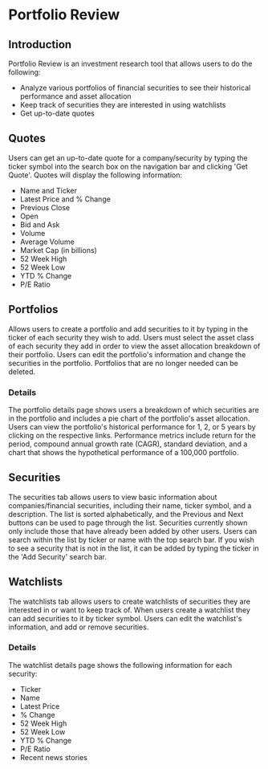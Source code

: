 # Portfolio Review

## Introduction
Portfolio Review is an investment research tool that allows users to do the following:
* Analyze various portfolios of financial securities to see their historical performance and asset allocation
* Keep track of securities they are interested in using watchlists
* Get up-to-date quotes

## Quotes
Users can get an up-to-date quote for a company/security by typing the ticker symbol into the search box on the navigation bar and clicking 'Get Quote'. Quotes will display the following information:
* Name and Ticker
* Latest Price and % Change
* Previous Close
* Open
* Bid and Ask
* Volume
* Average Volume
* Market Cap (in billions)
* 52 Week High
* 52 Week Low
* YTD % Change
* P/E Ratio

## Portfolios
Allows users to create a portfolio and add securities to it by typing in the ticker of each security they wish to add. Users must select the asset class of each security they add in order to view the asset allocation breakdown of their portfolio. Users can edit the portfolio's information and change the securities in the portfolio. Portfolios that are no longer needed can be deleted.

### Details
The portfolio details page shows users a breakdown of which securities are in the portfolio and includes a pie chart of the portfolio's asset allocation. Users can view the portfolio's historical performance for 1, 2, or 5 years by clicking on the respective links. Performance metrics include return for the period, compound annual growth rate (CAGR), standard deviation, and a chart that shows the hypothetical performance of a 100,000 portfolio.

## Securities
The securities tab allows users to view basic information about companies/financial securities, including their name, ticker symbol, and a description. The list is sorted alphabetically, and the Previous and Next buttons can be used to page through the list. Securities currently shown only include those that have already been added by other users. Users can search within the list by ticker or name with the top search bar. If you wish to see a security that is not in the list, it can be added by typing the ticker in the 'Add Security' search bar.

## Watchlists
The watchlists tab allows users to create watchlists of securities they are interested in or want to keep track of. When users create a watchlist they can add securities to it by ticker symbol. Users can edit the watchlist's information, and add or remove securities. 

### Details
The watchlist details page shows the following information for each security:
* Ticker
* Name
* Latest Price
* % Change
* 52 Week High
* 52 Week Low
* YTD % Change
* P/E Ratio
* Recent news stories


